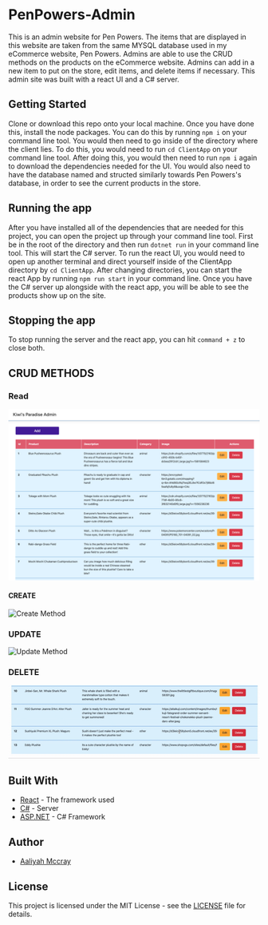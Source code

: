 # PenPowers-Admin

This is an admin website for Pen Powers. The items that are displayed in this website are taken from the same MYSQL database used in my eCommerce website, Pen Powers. Admins are able to use the CRUD methods on the products on the eCommerce website. Admins can add in a new item to put on the store, edit items, and delete items if necessary. This admin site was built with a react UI and a C# server. 

## Getting Started

Clone or download this repo onto your local machine. Once you have done this, install the node packages. You can do this by running ```npm i``` on your command line tool. You would then need to go inside of the directory where the client lies. To do this, you would need to run ```cd ClientApp``` on your command line tool. After doing this, you would then need to run ```npm i``` again to download the dependencies needed for the UI. You would also need to have the database named and structed similarly towards Pen Powers's database, in order to see the current products in the store.


## Running the app

After you have installed all of the dependencies that are needed for this project, you can open the project up through your command line tool. First be in the root of the directory and then run ```dotnet run``` in your command line tool. This will start the C# server. To run the react UI, you would need to open up another terminal and direct yourself inside of the ClientApp directory by ```cd ClientApp```. After changing directories, you can start the react App by running ```npm run start``` in your command line. Once you have the C# server up alongside with the react app, you will be able to see the products show up on the site.


## Stopping the app

To stop running the server and the react app, you can hit ```command + z``` to close both.


## CRUD METHODS

### Read
![Read Method](https://github.com/l-yang-05/KiwisParadise-Admin/blob/master/work/image/read-Admin.png)

#### CREATE
![Create Method](https://github.com/l-yang-05/KiwisParadise-Admin/blob/master/work/image/add-Admin.gif)

### UPDATE
![Update Method](https://github.com/l-yang-05/KiwisParadise-Admin/blob/master/work/image/edit-Admin.gif)

### DELETE
![Delte Method](https://github.com/l-yang-05/KiwisParadise-Admin/blob/master/work/image/delete-Admin.gif)


## Built With

* [React](https://github.com/facebook/react) - The framework used
* [C#](https://docs.microsoft.com/en-us/dotnet/csharp/) - Server
* [ASP.NET](https://dotnet.microsoft.com/apps/aspnet) - C# Framework

## Author

* [Aaliyah Mccray](https://github.com/AaliyahM777)


## License

This project is licensed under the MIT License - see the [LICENSE](LICENSE) file for details.
